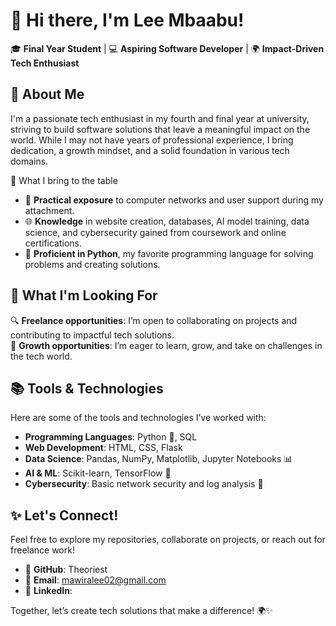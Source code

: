 

# 👋 Hi there, I'm Lee Mbaabu!  

🎓 **Final Year Student** | 💻 **Aspiring Software Developer** | 🌍 **Impact-Driven Tech Enthusiast**  


## 🌟 About Me  

I'm a passionate tech enthusiast in my fourth and final year at university, striving to build software solutions that leave a meaningful impact on the world. While I may not have years of professional experience, I bring dedication, a growth mindset, and a solid foundation in various tech domains.  

📌 What I bring to the table  
- 🔧 **Practical exposure** to computer networks and user support during my attachment.  
- 🌐 **Knowledge** in website creation, databases, AI model training, data science, and cybersecurity gained from coursework and online certifications.  
- 🐍 **Proficient in Python**, my favorite programming language for solving problems and creating solutions.  

## 🚀 What I'm Looking For  

🔍 **Freelance opportunities**: I’m open to collaborating on projects and contributing to impactful tech solutions.  
🌱 **Growth opportunities**: I’m eager to learn, grow, and take on challenges in the tech world.  


## 📚 Tools & Technologies  

Here are some of the tools and technologies I’ve worked with:  

- **Programming Languages**: Python 🐍, SQL  
- **Web Development**: HTML, CSS, Flask  
- **Data Science**: Pandas, NumPy, Matplotlib, Jupyter Notebooks 📊  
- **AI & ML**: Scikit-learn, TensorFlow 🧠  
- **Cybersecurity**: Basic network security and log analysis 🔐  


## ✨ Let's Connect!  

Feel free to explore my repositories, collaborate on projects, or reach out for freelance work!  

- 🌟 **GitHub**: Theoriest  
- 📧 **Email**: mawiralee02@gmail.com  
- 💼 **LinkedIn**:  

Together, let’s create tech solutions that make a difference! 🌍✨  
